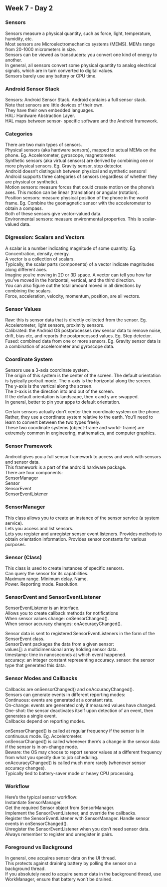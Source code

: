 ## Week 7 - Day 2
### Sensors
Sensors measure a physical quantity, such as force, light, temperature, humidity, etc.  
Most sensors are Microelectromechanics systems (MEMS). MEMs range from 20-1000 micrometers in size.  
Sensors can be viewed as transducers: you convert one kind of energy to another.  
In general, all sensors convert some physical quantity to analog electrical signals, which are in turn converted to digital values.  
Sensors barely use any battery or CPU time.

### Android Sensor Stack
Sensors: Android Sensor Stack. 
Android contains a full sensor stack.  
Note that sensors are little devices of their own.  
They have their own embedded languages.  
HAL: Hardware Abstraction Layer.  
HAL maps between sensor- specific software and the Android framework.

### Categories
There are two main types of sensors.  
Physical sensors (aka hardware sensors), mapped to actual MEMs on the phone. Eg. Accelerometer, gyroscope, magnetometer.  
Synthetic sensors (aka virtual sensors) are derived by combining one or more physical sensors. Eg. Gravity sensor, step detector.  
Android doesn’t distinguish between physical and synthetic sensors!  
Android supports three categories of sensors (regardless of whether they are physical or synthetic).  
Motion sensors: measure forces that could create motion on the phone’s axes. This motion can be linear (translation) or angular (rotation).  
Position sensors: measure physical position of the phone in the world frame. Eg. Combine the geomagnetic sensor with the accelerometer to obtain a compass.  
Both of these sensors give vector-valued data.  
Environmental sensors: measure environmental properties. This is scalar-valued data.

### Digression: Scalars and Vectors
A scalar is a number indicating magnitude of some quantity. Eg. Concentration, density, energy.  
A vector is a collection of scalars.  
Typically, the scalar parts (components) of a vector indicate magnitudes along different axes.  
Imagine you’re moving in 2D or 3D space. A vector can tell you how far you’ve moved in the horizontal, vertical, and the third direction.  
You can also figure out the total amount moved in all directions by combining the scalars.  
Force, acceleration, velocity, momentum, position, are all vectors.

### Sensor Values
Raw: this is sensor data that is directly collected from the sensor. Eg. Accelerometer, light sensors, proximity sensors.  
Calibrated: the Android OS postprocesses raw sensor data to remove noise, drift, bias etc, and reports the postprocessed values. Eg. Step detector.  
Fused: combined data from one or more sensors. Eg. Gravity sensor data is a combination of accelerometer and gyroscope data.

### Coordinate System
Sensors use a 3-axis coordinate system.  
The origin of this system is the center of the screen. The default orientation is typically portrait mode. The x-axis is the horizontal along the screen.  
The y-axis is the vertical along the screen.  
The z-axis is the direction into and out of the screen.  
If the default orientation is landscape, then x and y are swapped.  
In general, better to pin your apps to default orientation.


Certain sensors actually don’t center their coordinate system on the phone.  
Rather, they use a coordinate system relative to the earth. You’ll need to learn to convert between the two types freely.  
These two coordinate systems (object-frame and world- frame) are extremely common in engineering, mathematics, and computer graphics.

### Sensor Framework
Android gives you a full sensor framework to access and work with sensors and sensor data.  
This framework is a part of the android.hardware package.  
There are four components:  
SensorManager  
Sensor  
SensorEvent  
SensorEventListener

### SensorManager
This class allows you to create an instance of the sensor service (a system service).  
Lets you access and list sensors.  
Lets you register and unregister sensor event listeners. Provides methods to obtain orientation information. Provides sensor constants for various purposes.

### Sensor (Class)
This class is used to create instances of specific sensors.  
Can query the sensor for its capabilities.  
Maximum range. Minimum delay. Name.  
Power. Reporting mode. Resolution.

### SensorEvent and SensorEventListener
SensorEventListener is an interface.  
Allows you to create callback methods for notifications  
When sensor values change: onSensorChanged().  
When sensor accuracy changes: onAccuracyChanged().  

Sensor data is sent to registered SensorEventListeners in the form of the SensorEvent class.  
SensorEvent packages the data from a given sensor:  
values[]: a multidimensional array holding sensor data.  
timestamp: time in nanoseconds at which event happened.  
accuracy: an integer constant representing accuracy. sensor: the sensor type that generated this data.

### Sensor Modes and Callbacks
Callbacks are onSensorChanged() and onAccuracyChanged().  
Sensors can generate events in different reporting modes:  
Continuous: events are generated at a constant rate.  
On-change: events are generated only if measured values have changed.  
One-shot: the sensor deactivates itself upon detection of an event, then generates a single event.  
Callbacks depend on reporting modes.

onSensorChanged() is called at regular frequency if the sensor is in continuous mode. Eg. Accelerometer.  
onSensorChanged() is called whenever there’s a change in the sensor data if the sensor is in on-change mode.  
Beware: the OS may choose to report sensor values at a different frequency from what you specify due to job scheduling.  
onAccuracyChanged() is called much more rarely (whenever sensor accuracy changes).  
Typically tied to battery-saver mode or heavy CPU processing.

### Workflow
Here’s the typical sensor workflow:  
Instantiate SensorManager.  
Get the required Sensor object from SensorManager.  
Implement the SensorEventListener, and override the callbacks.  
Register the SensorEventListener with SensorManager. Handle sensor events in onSensorChanged().  
Unregister the SensorEventListener when you don’t need sensor data.  
Always remember to register and unregister in pairs.

### Foreground vs Background
In general, one acquires sensor data on the UI thread.  
This protects against draining battery by polling the sensor on a background thread.  
If you absolutely need to acquire sensor data in the background thread, use WorkManager, ensure that battery won’t be drained.
